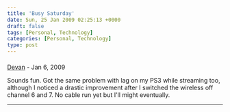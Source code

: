 ```yaml
---
title: 'Busy Saturday'
date: Sun, 25 Jan 2009 02:25:13 +0000
draft: false
tags: [Personal, Technology]
categories: [Personal, Technology]
type: post
---
```



#### 
[Devan](http://dgoodwin.dangerouslyinc.com "dgoodwin@dangerouslyinc.com") - <time datetime="2009-01-24 23:02:31">Jan 6, 2009</time>

Sounds fun. Got the same problem with lag on my PS3 while streaming too, although I noticed a drastic improvement after I switched the wireless off channel 6 and 7. No cable run yet but I'll might eventually.
<hr />
